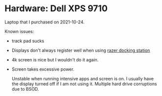 # Hardware: Dell XPS 9710

Laptop that I purchased on 2021-10-24.

Known issues:

- track pad sucks
- Displays don't always register well when using [razer docking station](../613)
- 4k screen is nice but I wouldn't do it again.
- Screen takes excessive power.

  Unstable when running intensive apps and screen is on. I usually have the display turned off if I am not using it. Multiple hard drive corruptions due to BSOD.